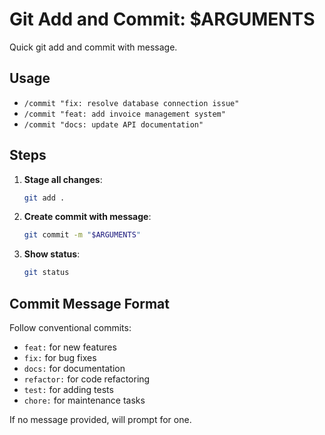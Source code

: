 # Git Add and Commit: $ARGUMENTS

Quick git add and commit with message.

## Usage
- `/commit "fix: resolve database connection issue"`
- `/commit "feat: add invoice management system"`
- `/commit "docs: update API documentation"`

## Steps

1. **Stage all changes**:
   ```bash
   git add .
   ```

2. **Create commit with message**:
   ```bash
   git commit -m "$ARGUMENTS"
   ```

3. **Show status**:
   ```bash
   git status
   ```

## Commit Message Format
Follow conventional commits:
- `feat:` for new features
- `fix:` for bug fixes
- `docs:` for documentation
- `refactor:` for code refactoring
- `test:` for adding tests
- `chore:` for maintenance tasks

If no message provided, will prompt for one.